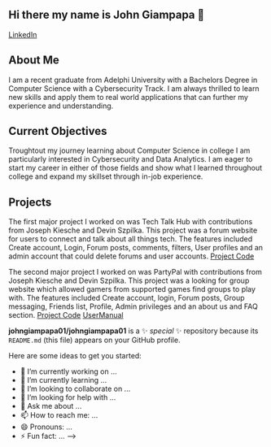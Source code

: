 ## Hi there my name is John Giampapa 👋

[LinkedIn](https://www.linkedin.com/in/johngiampapa/?profileId=ACoAAED14CcBhftTgQZR2oUXFaiNbsGfeJ4buV4)

## About Me

I am a recent graduate from Adelphi University with a Bachelors Degree in Computer Science with a Cybersecurity Track. I am always thrilled to learn new skills and apply them to real world applications that can further my experience and understanding.

## Current Objectives

Troughtout my journey learning about Computer Science in college I am particularly interested in Cybersecurity and Data Analytics. I am eager to start my career in either of those fields and show what I learned throughout college and expand my skillset through in-job experience.

## Projects
The first major project I worked on was Tech Talk Hub with contributions from Joseph Kiesche and Devin Szpilka. This project was a forum website for users to connect and talk about all things tech. The features included Create account, Login, Forum posts, comments, filters, User profiles and an admin account that could delete forums and user accounts. [Project Code](https://github.com/johngiampapa01/CSC-440-Project-public)

The second major project I worked on was PartyPal with contributions from Joseph Kiesche and Devin Szpilka. This project was a looking for group website which allowed gamers from supported games find groups to play with. The features included Create account, login, Forum posts, Group messaging, Friends list, Profile, Admin privileges and an about us and FAQ section. [Project Code](https://github.com/JoeKiesche/CSC-482-Final-Project) [UserManual](https://github.com/user-attachments/files/19321731/Repo%2BTestInfo.pdf)

**johngiampapa01/johngiampapa01** is a ✨ _special_ ✨ repository because its `README.md` (this file) appears on your GitHub profile.

Here are some ideas to get you started:

- 🔭 I’m currently working on ...
- 🌱 I’m currently learning ...
- 👯 I’m looking to collaborate on ...
- 🤔 I’m looking for help with ...
- 💬 Ask me about ...
- 📫 How to reach me: ...
- 😄 Pronouns: ...
- ⚡ Fun fact: ...
-->
